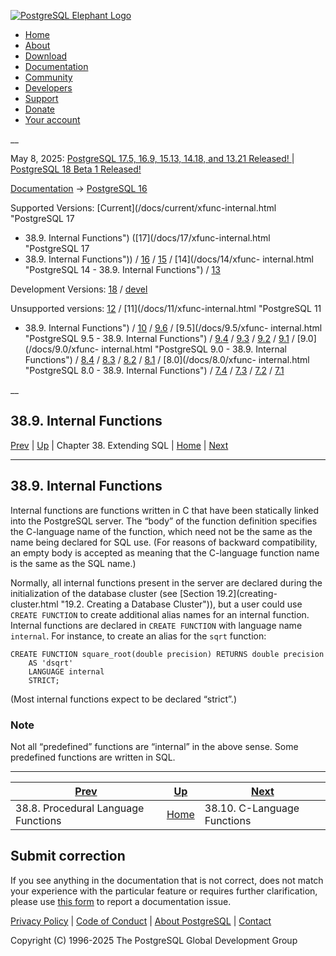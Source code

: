 [ ![PostgreSQL Elephant Logo](/media/img/about/press/elephant.png) ](/)

  * [Home](/ "Home")
  * [About](/about/ "About")
  * [Download](/download/ "Download")
  * [Documentation](/docs/ "Documentation")
  * [Community](/community/ "Community")
  * [Developers](/developer/ "Developers")
  * [Support](/support/ "Support")
  * [Donate](/about/donate/ "Donate")
  * [Your account](/account/ "Your account")

__

May 8, 2025: [ PostgreSQL 17.5, 16.9, 15.13, 14.18, and 13.21 Released! ](/about/news/postgresql-175-169-1513-1418-and-1321-released-3072/) | [ PostgreSQL 18 Beta 1 Released! ](/about/news/postgresql-18-beta-1-released-3070/)

[Documentation](/docs/ "Documentation") -> [PostgreSQL
16](/docs/16/index.html)

Supported Versions: [Current](/docs/current/xfunc-internal.html "PostgreSQL 17
- 38.9. Internal Functions") ([17](/docs/17/xfunc-internal.html "PostgreSQL 17
- 38.9. Internal Functions")) / [16](/docs/16/xfunc-internal.html "PostgreSQL
16 - 38.9. Internal Functions") / [15](/docs/15/xfunc-internal.html
"PostgreSQL 15 - 38.9. Internal Functions") / [14](/docs/14/xfunc-
internal.html "PostgreSQL 14 - 38.9. Internal Functions") /
[13](/docs/13/xfunc-internal.html "PostgreSQL 13 - 38.9. Internal Functions")

Development Versions: [18](/docs/18/xfunc-internal.html "PostgreSQL 18 -
38.9. Internal Functions") / [devel](/docs/devel/xfunc-internal.html
"PostgreSQL devel - 38.9. Internal Functions")

Unsupported versions: [12](/docs/12/xfunc-internal.html "PostgreSQL 12 -
38.9. Internal Functions") / [11](/docs/11/xfunc-internal.html "PostgreSQL 11
- 38.9. Internal Functions") / [10](/docs/10/xfunc-internal.html "PostgreSQL
10 - 38.9. Internal Functions") / [9.6](/docs/9.6/xfunc-internal.html
"PostgreSQL 9.6 - 38.9. Internal Functions") / [9.5](/docs/9.5/xfunc-
internal.html "PostgreSQL 9.5 - 38.9. Internal Functions") /
[9.4](/docs/9.4/xfunc-internal.html "PostgreSQL 9.4 - 38.9. Internal
Functions") / [9.3](/docs/9.3/xfunc-internal.html "PostgreSQL 9.3 -
38.9. Internal Functions") / [9.2](/docs/9.2/xfunc-internal.html "PostgreSQL
9.2 - 38.9. Internal Functions") / [9.1](/docs/9.1/xfunc-internal.html
"PostgreSQL 9.1 - 38.9. Internal Functions") / [9.0](/docs/9.0/xfunc-
internal.html "PostgreSQL 9.0 - 38.9. Internal Functions") /
[8.4](/docs/8.4/xfunc-internal.html "PostgreSQL 8.4 - 38.9. Internal
Functions") / [8.3](/docs/8.3/xfunc-internal.html "PostgreSQL 8.3 -
38.9. Internal Functions") / [8.2](/docs/8.2/xfunc-internal.html "PostgreSQL
8.2 - 38.9. Internal Functions") / [8.1](/docs/8.1/xfunc-internal.html
"PostgreSQL 8.1 - 38.9. Internal Functions") / [8.0](/docs/8.0/xfunc-
internal.html "PostgreSQL 8.0 - 38.9. Internal Functions") /
[7.4](/docs/7.4/xfunc-internal.html "PostgreSQL 7.4 - 38.9. Internal
Functions") / [7.3](/docs/7.3/xfunc-internal.html "PostgreSQL 7.3 -
38.9. Internal Functions") / [7.2](/docs/7.2/xfunc-internal.html "PostgreSQL
7.2 - 38.9. Internal Functions") / [7.1](/docs/7.1/xfunc-internal.html
"PostgreSQL 7.1 - 38.9. Internal Functions")

__

38.9. Internal Functions  
---  
[Prev](xfunc-pl.html "38.8. Procedural Language Functions")  | [Up](extend.html "Chapter 38. Extending SQL") | Chapter 38. Extending SQL | [Home](index.html "PostgreSQL 16.9 Documentation") |  [Next](xfunc-c.html "38.10. C-Language Functions")  
  
* * *

## 38.9. Internal Functions #

Internal functions are functions written in C that have been statically linked
into the PostgreSQL server. The “body” of the function definition specifies
the C-language name of the function, which need not be the same as the name
being declared for SQL use. (For reasons of backward compatibility, an empty
body is accepted as meaning that the C-language function name is the same as
the SQL name.)

Normally, all internal functions present in the server are declared during the
initialization of the database cluster (see [Section 19.2](creating-
cluster.html "19.2. Creating a Database Cluster")), but a user could use
`CREATE FUNCTION` to create additional alias names for an internal function.
Internal functions are declared in `CREATE FUNCTION` with language name
`internal`. For instance, to create an alias for the `sqrt` function:

    
    
    CREATE FUNCTION square_root(double precision) RETURNS double precision
        AS 'dsqrt'
        LANGUAGE internal
        STRICT;
    

(Most internal functions expect to be declared “strict”.)

### Note

Not all “predefined” functions are “internal” in the above sense. Some
predefined functions are written in SQL.

* * *

[Prev](xfunc-pl.html "38.8. Procedural Language Functions")  | [Up](extend.html "Chapter 38. Extending SQL") |  [Next](xfunc-c.html "38.10. C-Language Functions")  
---|---|---  
38.8. Procedural Language Functions  | [Home](index.html "PostgreSQL 16.9 Documentation") |  38.10. C-Language Functions  
  
## Submit correction

If you see anything in the documentation that is not correct, does not match
your experience with the particular feature or requires further clarification,
please use [this form](/account/comments/new/16/xfunc-internal.html/) to
report a documentation issue.

[Privacy Policy](/about/privacypolicy) | [Code of Conduct](/about/policies/coc/) | [About PostgreSQL](/about/) | [Contact](/about/contact/)  

Copyright (C) 1996-2025 The PostgreSQL Global Development Group

